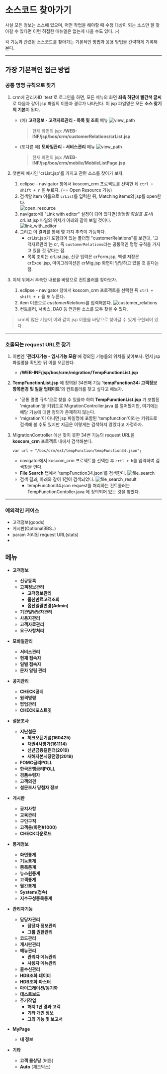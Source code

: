 # 소스코드 찾아가기

사실 모든 정보는 소스에 있으며, 어떤 작업을 해야할 때 수정 대상이 되는 소스만 잘 찾아갈 수 있다면 이런 허접한 매뉴얼은 없는게 나을 수도 있다. :-)

각 기능과 관련된 소스코드를 찾아가는 기본적인 방법과 응용 방법을 간략하게 기록해 본다.

---

## 가장 기본적인 접근 방법
### 공통 명명 규칙으로 찾기

1. crm에 관리자ID 'test'로 로그인을 하면, 모든 메뉴의 화면 **좌측 하단에 빨간색 글씨**로 다음과 같이 jsp 파일의 이름과 경로가 나타난다. 이 jsp 파일명은 모든 **소스 찾기의 기본**이 된다.

    - (예) **고객정보 - 고객자료관리 - 목록 및 조회** 메뉴
        ![view_path](_img/view_path_crList.png)
        > 현재 화면의 jsp: **/WEB-INF/jsp/bos/crm/customerRelations/crList.jsp**

    - (또다른 예) **모바일관리 - 서비스관리** 메뉴
        ![view_path](_img/view_path_mobile.png)
        > 현재 화면의 jsp: **/WEB-INF/jsp/bos/crm/mobile/MobileListPage.jsp**

2. 첫번째 예시인 'crList.jsp'를 가지고 관련 소스를 찾아가 보자.
    1. eclipse - navigator 창에서 koscom_crm 프로젝트를 선택한 뒤 `ctrl + shift + r` 을 누르자. (== Open Resource 기능)
    2. 검색할 item 이름으로 `crList`를 입력한 뒤, Matching items의 jsp를 open한다.  
        ![open_resource](_img/open_resource.png)
    3. navigator에 "Link with editor" 설정이 되어 있다면(*양방향 화살표 표시*) crList.jsp 파일의 위치가 아래와 같이 보일 것이다.  
        ![link_with_editor](_img/link_with_editor.png)
    4. 그리고 이 결과를 통해 몇 가지 추측이 가능하다.
        - crList.jsp가 포함되어 있는 폴더명 "customerRelations"를 보건대, '고객자료관리'는 cr, 즉 `customerRelations`라는 공통적인 명명 규칙을 가지고 있을 것 같다는 점.
        - 목록 조회는 crList.jsp, 신규 입력은 crForm.jsp, 엑셀 저장은 crExcel.jsp, 마이그레이션은 crMig.jsp 화면이 담당하고 있을 것 같다는 점.

3. 이제 위에서 추측한 내용을 바탕으로 컨트롤러를 찾아보자.
    1. eclipse - navigator 창에서 koscom_crm 프로젝트를 선택한 뒤 `ctrl + shift + r` 을 또 누른다.
    2. item 이름으로 *customerRelations*를 입력해본다.
        ![customer_relations](_img/customer_relations.png)
    3. 컨트롤러, 서비스, DAO 등 연관된 소스를 모두 찾을 수 있다.

> crm의 많은 기능이 이와 같이 jsp 이름을 바탕으로 찾아갈 수 있게 구현되어 있다.

---

### 호출되는 request URL로 찾기

1. 이번엔 '**관리자기능 - 임시기능 모음**'에 정의된 기능들의 위치를 찾아보자. 먼저 jsp 파일명을 확인한 뒤 이를 오픈한다.
    - **/WEB-INF/jsp/bos/crm/migration/TempFunctionList.jsp**

2. **TempFunctionList.jsp** 에 정의된 34번째 기능 '**tempFunction34: 고객정보 항목변경 및 일괄 업데이트**'의 컨트롤러를 찾고 싶다고 해보자.
    - '공통 명명 규칙'으로 찾을 수 있을까 하여 **TempFunctionList.jsp** 가 포함된 'migration'을 키워드로 MigrationController.java 를 열어봤지만, 여기에는 해당 기능에 대한 정의가 존재하지 않는다.
    - 'migration'이 아니면 jsp 파일명에 포함된 'tempfunction'이라는 키워드로 검색해 볼 수도 있지만 지금은 이렇게는 검색하지 않았다고 가정하자.

3. MigrationController 에선 찾지 못한 34번 기능의 request URL을 **koscom_crm** 프로젝트 내에서 검색해본다.
    ```
    var url = "/bos/crm/ext/tempFunction/tempFunction34.json";
    ```
    - navigator에서 koscom_crm 프로젝트를 선택한 후 `crtl + h`를 입력하여 검색창을 연다.
    - **File Search** 탭에서 'tempFunction34.json'를 검색한다.
        ![file_search](_img/file_search.png)
    - 검색 결과, 아래와 같이 1건이 검색되었다.
        ![file_search_result](_img/file_search_result.png)
        - tempFunction34.json request를 처리하는 컨트롤러는 TempFunctionContoller.java 에 정의되어 있는 것을 찾았다.
    

---

### 예외적인 케이스
- 고객정보(goods)
- 게시판(OptionalBBS..)
- param 처리된 request URL(stats)
- 
        




## 메뉴

- **고객정보**
    - **신규등록**
    - **고객정보관리**
        - **고객정보관리**
        - **옵션만료고객조회**
        - **옵션일괄변경(Admin)**
    - **기관및담당자관리**
    - **사용자관리**
    - **고객자료관리**
    - **요구사항처리**
- **모바일관리**
    - **서비스관리**
    - **현재 접속자**
    - **일별 접속자**
    - **문자 알림 관리**
- **공지관리**
    - **CHECK공지**
    - **원격명령**
    - **팝업관리**
    - **CHECK포스트잇**
- **설문조사**
    - **지난설문**
        - **체크오픈기념(160425)**
        - **채권4사평가(161114)**
        - **신년금융캘린더(2019)**
        - **새해자본시장전망(2019)**
    - **FOMC금리POLL**
    - **한국은행금리POLL**
    - **경품수령자**
    - **고객의견**
    - **설문조사 당첨자 정보**

- **게시판**
    - **공지사항**
    - **교육관리**
    - **구인구직**
    - **고객용(화면#1000)**
    - **CHECK다운로드**

- **통계정보**
    - **화면통계**
    - **기능통계**
    - **종목통계**
    - **뉴스원통계**
    - **고객통계**
    - **월간통계**
    - **System(접속)**
    - **지수구성종목통계**

- **관리자기능**
    - **담당자관리**
        - **담당자 정보관리**
        - **그룹 권한관리**
    - **코드관리**
    - **게시판관리**
    - **메뉴관리**
        - **관리자 메뉴관리**
        - **사용자 메뉴관리**
    - **콜수신관리**
    - **HDB조회:데이터**
    - **HDB조회:마스터**
    - **마이그레이션/동기화**
    - **테스트보드**
    - **주기작업**
        - **해지 1년 경과 고객**
        - **기타 개인 정보**
        - **그외 기능 및 보고서**
- **MyPage**
    - **내 정보**
- **기타**
    - **고객 콜상담** (버튼)
    - **Auto** (체크박스)
